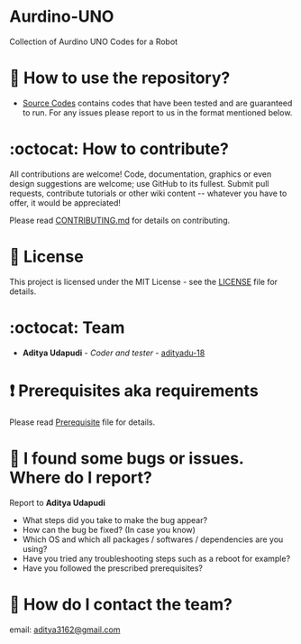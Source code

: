 # Aurdino-UNO
Collection of Aurdino UNO Codes for a Robot

# :book: How to use the repository?

* [Source Codes](https://github.com/adityadu-18/Aurdino-UNO/tree/master/Source%20Code) contains codes that have been tested and are guaranteed to run. For any issues please report to us in the format mentioned below.



# :octocat: How to contribute?

All contributions are welcome! Code, documentation, graphics or even design suggestions are welcome; use GitHub to its fullest. Submit pull requests, contribute tutorials or other wiki content -- whatever you have to offer, it would be appreciated!

Please read [CONTRIBUTING.md](CONTRIBUTING.md) for details on contributing.

# :scroll: License

This project is licensed under the MIT License - see the [LICENSE](LICENSE) file for details.

# :octocat: Team

* **Aditya Udapudi** - *Coder and tester* - [adityadu-18](https://github.com/adityadu-18)



# :heavy_exclamation_mark: Prerequisites aka requirements

Please read [Prerequisite](Prerequisite.md) file for details.


# :scroll: I found some bugs or issues. Where do I report?

Report to **Aditya Udapudi** 

* What steps did you take to make the bug appear?
* How can the bug be fixed? (In case you know)
* Which OS and which all packages / softwares / dependencies are you using?
* Have you tried any troubleshooting steps such as a reboot for example?
* Have you followed the prescribed prerequisites?

# :scroll: How do I contact the team?

email: aditya3162@gmail.com
